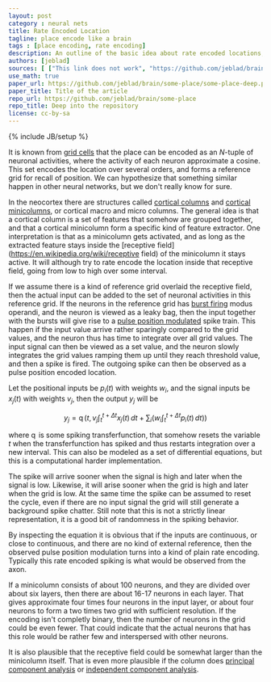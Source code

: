 ```yaml
---
layout: post
category : neural nets
title: Rate Encoded Location
tagline: place encode like a brain
tags : [place encoding, rate encoding]
description: An outline of the basic idea about rate encoded locations, why it is important, how it might be done in parts of the brain, and how to approximate the same behavior in an artificial neural network.
authors: [jeblad]
sources: [ ["This link does not work", "https://github.com/jeblad/brain/some-place/some-place-deep.pdf"], ["This link does not work", "https://github.com/jeblad/brain/some-place/some-other-place/"] ]
use_math: true
paper_url: https://github.com/jeblad/brain/some-place/some-place-deep.pdf
paper_title: Title of the article
repo_url: https://github.com/jeblad/brain/some-place
repo_title: Deep into the repository
license: cc-by-sa
---
```

{% include JB/setup %}

It is known from [grid cells](https://en.wikipedia.org/wiki/grid_cells) that the place can be encoded as an $N$-tuple of neuronal activities, where the activity of each neuron approximate a cosine. This set encodes the location over several orders, and forms a reference grid for recall of position. We can hypothesize that something similar happen in other neural networks, but we don't really know for sure.

In the neocortex there are structures called [cortical columns](https://en.wikipedia.org/wiki/cortical_column) and [cortical minicolumns](https://en.wikipedia.org/wiki/cortical_minicolumn), or cortical macro and micro columns. The general idea is that a cortical column is a set of features that somehow are grouped together, and that a cortical minicolumn form a specific kind of feature extractor. One interpretation is that as a minicolumn gets activated, and as long as the extracted feature stays inside the [receptive field](https://en.wikipedia.org/wiki/receptive field) of the minicolumn it stays active. It will although try to rate encode the location inside that receptive field, going from low to high over some interval.

If we assume there is a kind of reference grid overlaid the receptive field, then the actual input can be added to the set of neuronal activities in this reference grid. If the neurons in the reference grid has [burst firing](https://en.wikipedia.org/wiki/burst_firing) modus operandi, and the neuron is viewed as a leaky bag, then the input together with the bursts will give rise to a [pulse position modulated](https://en.wikipedia.org/wiki/Pulse-position_modulation) spike train. This happen if the input value arrive rather sparingly compared to the grid values, and the neuron thus has time to integrate over all grid values. The input signal can then be viewed as a set value, and the neuron slowly integrates the grid values ramping them up until they reach threshold value, and then a spike is fired. The outgoing spike can then be observed as a pulse position encoded location.

Let the positional inputs be $p_i(t)$ with weights $w_i$, and the signal inputs be $x_j(t)$ with weights $v_j$, then the output $y_j$ will be

$$
\begin{equation}
y_j = \operatorname{q} \left ( t, v_j \int_{t}^{t+\Delta t} x_j(t)\, dt + \sum_i \left ( w_i \int_{t}^{t+\Delta t} p_i(t)\, dt \right ) \right )
\end{equation}
$$

where $\operatorname{q}$ is some spiking transferfunction, that somehow resets the variable $t$ when the transferfunction has spiked and thus restarts integration over a new interval. This can also be modeled as a set of differential equations, but this is a computational harder implementation.

The spike will arrive sooner when the signal is high and later when the signal is low. Likewise, it will arise sooner when the grid is high and later when the grid is low. At the same time the spike can be assumed to reset the cycle, even if there are no input signal the grid will still generate a background spike chatter. Still note that this is not a strictly linear representation, it is a good bit of randomness in the spiking behavior.

By inspecting the equation it is obvious that if the inputs are continuous, or close to continuous, and there are no kind of external reference, then the observed pulse position modulation turns into a kind of plain rate encoding. Typically this rate encoded spiking is what would be observed from the axon.

If a minicolumn consists of about 100 neurons, and they are divided over about six layers, then there are about 16-17 neurons in each layer. That gives approximate four times four neurons in the input layer, or about four neurons to form a two times two grid with sufficient resolution. If the encoding isn't completly binary, then the number of neurons in the grid could be even fewer. That could indicate that the actual neurons that has this role would be rather few and interspersed with other neurons.

It is also plausible that the receptive field could be somewhat larger than the minicolumn itself. That is even more plausible if the column does [principal component analysis](https://en.wikipedia.org/wiki/principal_component_analysis) or [independent component analysis](https://en.wikipedia.org/wiki/principal_component_analysis).
